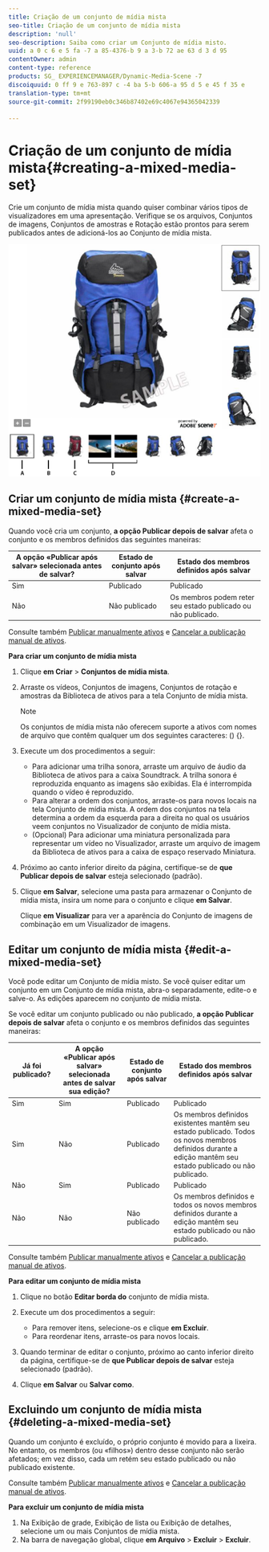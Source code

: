 ```yaml
---
title: Criação de um conjunto de mídia mista
seo-title: Criação de um conjunto de mídia mista
description: 'null'
seo-description: Saiba como criar um Conjunto de mídia misto.
uuid: a 0 c 6 e 5 fa -7 a 85-4376-b 9 a 3-b 72 ae 63 d 3 d 95
contentOwner: admin
content-type: reference
products: SG_ EXPERIENCEMANAGER/Dynamic-Media-Scene -7
discoiquuid: 0 ff 9 e 763-897 c -4 ba 5-b 606-a 95 d 5 e 45 f 35 e
translation-type: tm+mt
source-git-commit: 2f99190eb0c346b87402e69c4067e94365042339

---
```



# Criação de um conjunto de mídia mista{#creating-a-mixed-media-set}

Crie um conjunto de mídia mista quando quiser combinar vários tipos de visualizadores em uma apresentação. Verifique se os arquivos, Conjuntos de imagens, Conjuntos de amostras e Rotação estão prontos para serem publicados antes de adicioná-los ao Conjunto de mídia mista.

![Conjunto de mídia mista](/help/assets/mm_mixed_media_set.png)

## Criar um conjunto de mídia mista {#create-a-mixed-media-set}

Quando você cria um conjunto, **a opção Publicar depois de salvar** afeta o conjunto e os membros definidos das seguintes maneiras:

| A opção «Publicar após salvar» selecionada antes de salvar? | Estado de conjunto após salvar | Estado dos membros definidos após salvar |
|--- |--- |--- |
| Sim | Publicado | Publicado |
| Não | Não publicado | Os membros podem reter seu estado publicado ou não publicado. |

Consulte também [Publicar manualmente ativos](publishing-files.md#manually_publishing_assets) e [Cancelar a publicação manual de ativos](publishing-files.md#manually_unpublishing_assets).

**Para criar um conjunto de mídia mista**

1. Clique **em Criar** &gt; **Conjuntos de mídia mista**.
1. Arraste os vídeos, Conjuntos de imagens, Conjuntos de rotação e amostras da Biblioteca de ativos para a tela Conjunto de mídia mista.

   >[!NOTE]
   >
   >Os conjuntos de mídia mista não oferecem suporte a ativos com nomes de arquivo que contêm qualquer um dos seguintes caracteres: () {}.

1. Execute um dos procedimentos a seguir:

   * Para adicionar uma trilha sonora, arraste um arquivo de áudio da Biblioteca de ativos para a caixa Soundtrack. A trilha sonora é reproduzida enquanto as imagens são exibidas. Ela é interrompida quando o vídeo é reproduzido.
   * Para alterar a ordem dos conjuntos, arraste-os para novos locais na tela Conjunto de mídia mista. A ordem dos conjuntos na tela determina a ordem da esquerda para a direita no qual os usuários veem conjuntos no Visualizador de conjunto de mídia mista.
   * (Opcional) Para adicionar uma miniatura personalizada para representar um vídeo no Visualizador, arraste um arquivo de imagem da Biblioteca de ativos para a caixa de espaço reservado Miniatura.

1. Próximo ao canto inferior direito da página, certifique-se de **que Publicar depois de salvar** esteja selecionado (padrão).
1. Clique **em Salvar**, selecione uma pasta para armazenar o Conjunto de mídia mista, insira um nome para o conjunto e clique **em Salvar**.

   Clique **em Visualizar** para ver a aparência do Conjunto de imagens de combinação em um Visualizador de imagens.

## Editar um conjunto de mídia mista {#edit-a-mixed-media-set}

Você pode editar um Conjunto de mídia misto. Se você quiser editar um conjunto em um Conjunto de mídia mista, abra-o separadamente, edite-o e salve-o. As edições aparecem no conjunto de mídia mista.

Se você editar um conjunto publicado ou não publicado, **a opção Publicar depois de salvar** afeta o conjunto e os membros definidos das seguintes maneiras:

| Já foi publicado? | A opção «Publicar após salvar» selecionada antes de salvar sua edição? | Estado de conjunto após salvar | Estado dos membros definidos após salvar |
|--- |--- |--- |--- |
| Sim | Sim | Publicado | Publicado |
| Sim | Não | Publicado | Os membros definidos existentes mantêm seu estado publicado. Todos os novos membros definidos durante a edição mantêm seu estado publicado ou não publicado. |
| Não | Sim | Publicado | Publicado |
| Não | Não | Não publicado | Os membros definidos e todos os novos membros definidos durante a edição mantêm seu estado publicado ou não publicado. |

Consulte também [Publicar manualmente ativos](publishing-files.md#manually_publishing_assets) e [Cancelar a publicação manual de ativos](publishing-files.md#manually_unpublishing_assets).

**Para editar um conjunto de mídia mista**

1. Clique no botão **Editar borda do** conjunto de mídia mista.
1. Execute um dos procedimentos a seguir:

   * Para remover itens, selecione-os e clique **em Excluir**.
   * Para reordenar itens, arraste-os para novos locais.

1. Quando terminar de editar o conjunto, próximo ao canto inferior direito da página, certifique-se de **que Publicar depois de salvar** esteja selecionado (padrão).
1. Clique **em Salvar** ou **Salvar como**.

## Excluindo um conjunto de mídia mista {#deleting-a-mixed-media-set}

Quando um conjunto é excluído, o próprio conjunto é movido para a lixeira. No entanto, os membros (ou «filhos») dentro desse conjunto não serão afetados; em vez disso, cada um retém seu estado publicado ou não publicado existente.

Consulte também [Publicar manualmente ativos](publishing-files.md#manually_publishing_assets) e [Cancelar a publicação manual de ativos](publishing-files.md#manually_unpublishing_assets).

**Para excluir um conjunto de mídia mista**

1. Na Exibição de grade, Exibição de lista ou Exibição de detalhes, selecione um ou mais Conjuntos de mídia mista.
1. Na barra de navegação global, clique **em Arquivo** &gt; **Excluir** &gt; **Excluir**.

